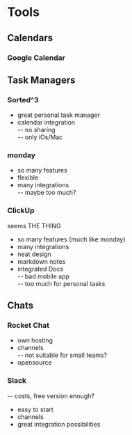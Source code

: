 # Tools

## Calendars

### Google Calendar

## Task Managers

### Sorted^3

+ great personal task manager  
+ calendar integration  
-- no sharing  
-- only iOs/Mac

### monday

+ so  many features  
+ flexible  
+ many integrations  
-- maybe too much?

### ClickUp

seems THE THING

+ so many features \(much like monday\)  
+ many integrations  
+ neat design  
+ markdown notes  
+ integrated Docs  
-- bad mobile app  
-- too much for personal tasks

## Chats

### Rocket Chat

+ own hosting  
+ channels  
-- not suitable for small teams?  
+ opensource 

### Slack

-- costs, free version enough?  
+ easy to start  
+ channels  
+ great integration possibilities



